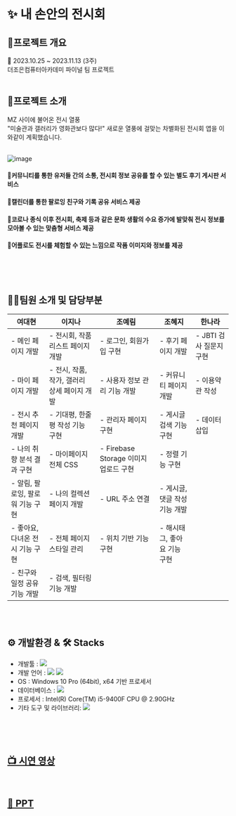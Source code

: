 

# ✨ 내 손안의 전시회


## 🔎프로젝트 개요

📆 2023.10.25 ~ 2023.11.13 (3주)<br>
더조은컴퓨터아카데미 파이널 팀 프로젝트
<br>
<br>
## 🔎프로젝트 소개
MZ 사이에 불어온 전시 열풍<br>
"미술관과 갤러리가 영화관보다 많다!" 새로운 열풍에 걸맞는 차별화된 전시회 앱을 이와같이 계획했습니다.<br>
<br>

![image](https://github.com/yeodae/exhibition_project/assets/130977379/49d67934-265d-497e-a72b-8a7659f04b5a)

#### 📌커뮤니티를 통한 유저들 간의 소통, 전시회 정보 공유를 할 수 있는 별도 후기 게시판 서비스
#### 📌캘린더를 통한 팔로잉 친구와 기록 공유 서비스 제공
#### 📌코로나 종식 이후 전시회, 축제 등과 같은 문화 생활의 수요 증가에 발맞춰 전시 정보를 모아볼 수 있는 맞춤형 서비스 제공
#### 📌어플로도 전시를 체험할 수 있는 느낌으로 작품 이미지와 정보를 제공
<br>



<br>
<br>


## 💁‍♂️팀원 소개 및 담당부분
| **여대현**    | **이지나**   | **조예림**  | **조혜지**  | **한나라**  |
|---------------|--------------|-------------|-------------|-------------|
| - 메인 페이지 개발  | - 전시회, 작품 리스트 페이지 개발  | - 로그인, 회원가입 구현 | - 후기 페이지 개발 | - JBTI 검사 질문지 구현 |
| - 마이 페이지 개발 | - 전시, 작품, 작가, 갤러리 상세 페이지 개발 | - 사용자 정보 관리 기능 개발 | - 커뮤니티 페이지 개발 | - 이용약관 작성 |
| - 전시 추천 페이지 개발 | - 기대평, 한줄평 작성 기능 구현 | - 관리자 페이지 구현 | - 게시글 검색 기능 구현 | - 데이터 삽입 |
| - 나의 취향 분석 결과 구현 | - 마이페이지 전체 CSS | - Firebase Storage 이미지 업로드 구현 | - 정렬 기능 구현 | |
| - 알림, 팔로잉, 팔로워 기능 구현 | - 나의 컬렉션 페이지 개발 | - URL 주소 연결 | - 게시글, 댓글 작성 기능 개발 | |
| - 좋아요, 다녀온 전시 기능 구현 | - 전체 페이지 스타일 관리 | - 위치 기반 기능 구현 | - 해시태그, 좋아요 기능 구현 | |
| - 친구와 일정 공유 기능 개발 | - 검색, 필터링 기능 개발 | | | |

<br>
<br>

## ⚙ 개발환경 & 🛠 Stacks

* 개발툴 : <img src="https://img.shields.io/badge/androidstudio-3DDC84?style=for-the-badge&logo=androidstudio&logoColor=white">
* 개발 언어 : <img src="https://img.shields.io/badge/dart-0175C2?style=for-the-badge&logo=dart&logoColor=white"> <img src="https://img.shields.io/badge/flutter-02569B?style=for-the-badge&logo=flutter&logoColor=white">
* OS : Windows 10 Pro (64bit), x64 기반 프로세서
* 데이터베이스 : <img src="https://img.shields.io/badge/firebase-FFCA28?style=for-the-badge&logo=firebase&logoColor=white">
* 프로세서 : Intel(R) Core(TM) i5-9400F CPU @ 2.90GHz
* 기타 도구 및 라이브러리: <img src="https://img.shields.io/badge/github-181717?style=for-the-badge&logo=github&logoColor=white">

<br>
<br>

<br>

## [📺 시연 영상](https://youtu.be/lJFf9Tf7LG4?si=I5I8ZbXtTd1a1AXl)
<br>

## [💾 PPT](https://drive.google.com/file/d/1oPeefRHCe4cefaOIIe9P_74_1BLdQ2F2/view?usp=drive_link)
<br>



